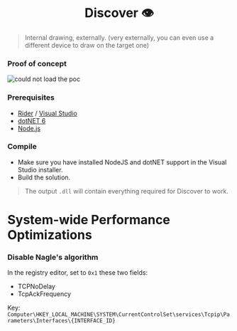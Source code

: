 <h1 align="center">Discover 👁</h1>
<p>
</p>

> Internal drawing, externally. (very externally, you can even use a different device to draw on the target one)

### Proof of concept

![could not load the poc](/media/poc.gif?raw=true)

### Prerequisites

- [Rider](https://www.jetbrains.com/rider/) / [Visual Studio](https://visualstudio.microsoft.com/it/downloads/)
- [dotNET 6](https://dotnet.microsoft.com/en-us/download/)
- [Node.js](https://nodejs.org/)

### Compile

- Make sure you have installed NodeJS and dotNET support in the Visual Studio installer.
- Build the solution.

> The output `.dll` will contain everything required for Discover to work.

# System-wide Performance Optimizations

### Disable Nagle's algorithm

In the registry editor, set to `0x1` these two fields: 
* TCPNoDelay
* TcpAckFrequency

Key: `Computer\HKEY_LOCAL_MACHINE\SYSTEM\CurrentControlSet\services\Tcpip\Parameters\Interfaces\{INTERFACE_ID}`

